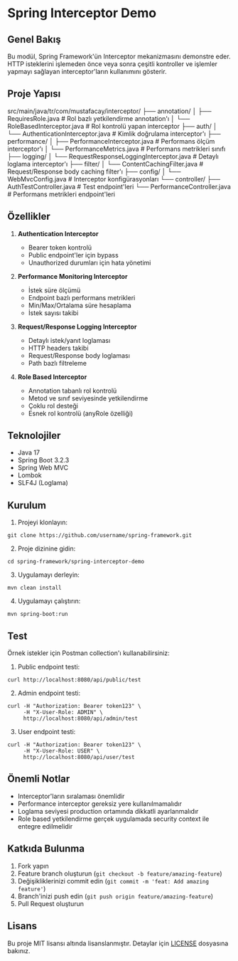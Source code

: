 # Spring Interceptor Demo

## Genel Bakış
Bu modül, Spring Framework'ün Interceptor mekanizmasını demonstre eder. HTTP isteklerini işlemeden önce veya sonra çeşitli kontroller ve işlemler yapmayı sağlayan interceptor'ların kullanımını gösterir.

## Proje Yapısı 
src/main/java/tr/com/mustafacay/interceptor/
├── annotation/
│ ├── RequiresRole.java # Rol bazlı yetkilendirme annotation'ı
│ └── RoleBasedInterceptor.java # Rol kontrolü yapan interceptor
├── auth/
│ └── AuthenticationInterceptor.java # Kimlik doğrulama interceptor'ı
├── performance/
│ ├── PerformanceInterceptor.java # Performans ölçüm interceptor'ı
│ └── PerformanceMetrics.java # Performans metrikleri sınıfı
├── logging/
│ └── RequestResponseLoggingInterceptor.java # Detaylı loglama interceptor'ı
├── filter/
│ └── ContentCachingFilter.java # Request/Response body caching filter'ı
├── config/
│ └── WebMvcConfig.java # Interceptor konfigürasyonları
└── controller/
├── AuthTestController.java # Test endpoint'leri
└── PerformanceController.java # Performans metrikleri endpoint'leri

## Özellikler
1. **Authentication Interceptor**
   - Bearer token kontrolü
   - Public endpoint'ler için bypass
   - Unauthorized durumları için hata yönetimi

2. **Performance Monitoring Interceptor**
   - İstek süre ölçümü
   - Endpoint bazlı performans metrikleri
   - Min/Max/Ortalama süre hesaplama
   - İstek sayısı takibi

3. **Request/Response Logging Interceptor**
   - Detaylı istek/yanıt loglaması
   - HTTP headers takibi
   - Request/Response body loglaması
   - Path bazlı filtreleme

4. **Role Based Interceptor**
   - Annotation tabanlı rol kontrolü
   - Metod ve sınıf seviyesinde yetkilendirme
   - Çoklu rol desteği
   - Esnek rol kontrolü (anyRole özelliği)

## Teknolojiler
- Java 17
- Spring Boot 3.2.3
- Spring Web MVC
- Lombok
- SLF4J (Loglama)

## Kurulum
1. Projeyi klonlayın:
```
git clone https://github.com/username/spring-framework.git
```

2. Proje dizinine gidin:
```
cd spring-framework/spring-interceptor-demo
```

3. Uygulamayı derleyin:
```
mvn clean install
```

4. Uygulamayı çalıştırın:
```
mvn spring-boot:run
```

## Test
Örnek istekler için Postman collection'ı kullanabilirsiniz:

1. Public endpoint testi:
```
curl http://localhost:8080/api/public/test
```

2. Admin endpoint testi:
```
curl -H "Authorization: Bearer token123" \
     -H "X-User-Role: ADMIN" \
     http://localhost:8080/api/admin/test
```

3. User endpoint testi:
```
curl -H "Authorization: Bearer token123" \
     -H "X-User-Role: USER" \
     http://localhost:8080/api/user/test
```

## Önemli Notlar
- Interceptor'ların sıralaması önemlidir
- Performance interceptor gereksiz yere kullanılmamalıdır
- Loglama seviyesi production ortamında dikkatli ayarlanmalıdır
- Role based yetkilendirme gerçek uygulamada security context ile entegre edilmelidir

## Katkıda Bulunma
1. Fork yapın
2. Feature branch oluşturun (`git checkout -b feature/amazing-feature`)
3. Değişikliklerinizi commit edin (`git commit -m 'feat: Add amazing feature'`)
4. Branch'inizi push edin (`git push origin feature/amazing-feature`)
5. Pull Request oluşturun

## Lisans
Bu proje MIT lisansı altında lisanslanmıştır. Detaylar için [LICENSE](LICENSE) dosyasına bakınız.